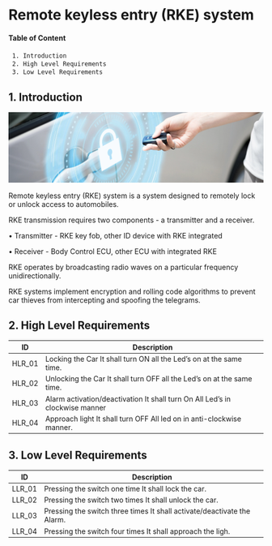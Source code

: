 # Remote keyless entry (RKE) system
#### Table of Content
     1. Introduction
     2. High Level Requirements
     3. Low Level Requirements

     
## 1. Introduction     
 ![Block Diagram](https://github.com/ShamaTorgal/M3_G15/blob/main/Project1/1_Requirements/RKEsys.webp)
 
Remote keyless entry (RKE) system is a system designed to remotely lock or unlock access to automobiles.

RKE transmission requires two components - a transmitter and a receiver.

• Transmitter - RKE key fob, other ID device with RKE integrated

• Receiver - Body Control ECU, other ECU with integrated RKE

RKE operates by broadcasting radio waves on a particular frequency unidirectionally.

RKE systems implement encryption and rolling code algorithms to prevent car thieves from intercepting and spoofing the telegrams.

## 2. High Level Requirements

|ID	| Description |
| --- | --- |
|HLR_01|	Locking the Car	It shall turn ON all the Led’s on at the same time.|
|HLR_02	|Unlocking the Car	It shall turn OFF all the Led’s on at the same time.|
|HLR_03	|Alarm activation/deactivation	It shall turn On All Led’s in clockwise manner|
|HLR_04	|Approach light	It shall turn OFF All led on in anti-clockwise manner.|

## 3. Low Level Requirements

|ID|	Description|
| --- | --- |
|LLR_01|	Pressing the switch one time	It shall lock the car.|
|LLR_02|	Pressing the switch two times	It shall unlock the car.|
|LLR_03	|Pressing the switch three times	It shall activate/deactivate the Alarm.|
|LLR_04	|Pressing the switch four times	It shall approach the ligh.|
